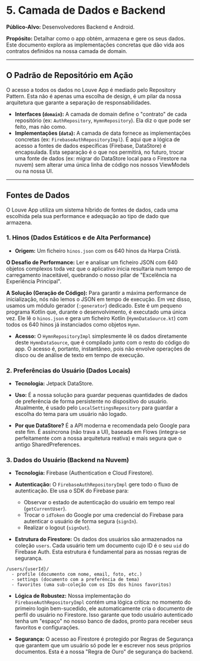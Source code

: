 # 5. Camada de Dados e Backend

**Público-Alvo:** Desenvolvedores Backend e Android.

**Propósito:** Detalhar como o app obtém, armazena e gere os seus dados. Este documento explora as implementações concretas que dão vida aos contratos definidos na nossa camada de domain.

---

## O Padrão de Repositório em Ação

O acesso a todos os dados no Louve App é mediado pelo Repository Pattern. Esta não é apenas uma escolha de design, é um pilar da nossa arquitetura que garante a separação de responsabilidades.

- **Interfaces (`domain`):** A camada de domain define o "contrato" de cada repositório (ex: `AuthRepository`, `HymnRepository`). Ela diz o que pode ser feito, mas não como.
- **Implementações (`data`):** A camada de data fornece as implementações concretas (ex: `FirebaseAuthRepositoryImpl`). É aqui que a lógica de acesso a fontes de dados específicas (Firebase, DataStore) é encapsulada. Esta separação é o que nos permitirá, no futuro, trocar uma fonte de dados (ex: migrar do DataStore local para o Firestore na nuvem) sem alterar uma única linha de código nos nossos ViewModels ou na nossa UI.

---

## Fontes de Dados

O Louve App utiliza um sistema híbrido de fontes de dados, cada uma escolhida pela sua performance e adequação ao tipo de dado que armazena.

### 1. Hinos (Dados Estáticos e de Alta Performance)
- **Origem:** Um ficheiro `hinos.json` com os 640 hinos da Harpa Cristã.

**O Desafio de Performance:**
Ler e analisar um ficheiro JSON com 640 objetos complexos toda vez que o aplicativo inicia resultaria num tempo de carregamento inaceitável, quebrando o nosso pilar de "Excelência na Experiência Principal".

**A Solução (Geração de Código):**
Para garantir a máxima performance de inicialização, nós não lemos o JSON em tempo de execução. Em vez disso, usamos um módulo gerador (`:generator`) dedicado. Este é um pequeno programa Kotlin que, durante o desenvolvimento, é executado uma única vez. Ele lê o `hinos.json` e gera um ficheiro Kotlin (`HymnDataSource.kt`) com todos os 640 hinos já instanciados como objetos `Hymn`.

- **Acesso:** O `HymnRepositoryImpl` simplesmente lê os dados diretamente deste `HymnDataSource`, que é compilado junto com o resto do código do app. O acesso é, portanto, instantâneo, pois não envolve operações de disco ou de análise de texto em tempo de execução.

### 2. Preferências do Usuário (Dados Locais)
- **Tecnologia:** Jetpack DataStore.

- **Uso:** É a nossa solução para guardar pequenas quantidades de dados de preferência de forma persistente no dispositivo do usuário. Atualmente, é usado pelo `LocalSettingsRepository` para guardar a escolha do tema para um usuário não logado.

- **Por que DataStore?** É a API moderna e recomendada pelo Google para este fim. É assíncrona (não trava a UI), baseada em Flows (integra-se perfeitamente com a nossa arquitetura reativa) e mais segura que o antigo SharedPreferences.

### 3. Dados do Usuário (Backend na Nuvem)
- **Tecnologia:** Firebase (Authentication e Cloud Firestore).

- **Autenticação:** O `FirebaseAuthRepositoryImpl` gere todo o fluxo de autenticação. Ele usa o SDK do Firebase para:
  - Observar o estado de autenticação do usuário em tempo real (`getCurrentUser`).
  - Trocar o `idToken` do Google por uma credencial do Firebase para autenticar o usuário de forma segura (`signIn`).
  - Realizar o logout (`signOut`).

- **Estrutura do Firestore:** Os dados dos usuários são armazenados na coleção `users`. Cada usuário tem um documento cujo ID é o seu `uid` do Firebase Auth. Esta estrutura é fundamental para as nossas regras de segurança.

```
/users/{userId}/
  - profile (documento com nome, email, foto, etc.)
  - settings (documento com a preferência de tema)
  - favorites (uma sub-coleção com os IDs dos hinos favoritos)
```

- **Lógica de Robustez:** Nossa implementação do `FirebaseAuthRepositoryImpl` contém uma lógica crítica: no momento do primeiro login bem-sucedido, ele automaticamente cria o documento de perfil do usuário no Firestore. Isso garante que todo usuário autenticado tenha um "espaço" no nosso banco de dados, pronto para receber seus favoritos e configurações.

- **Segurança:** O acesso ao Firestore é protegido por Regras de Segurança que garantem que um usuário só pode ler e escrever nos seus próprios documentos. Esta é a nossa "Regra de Ouro" de segurança do backend.